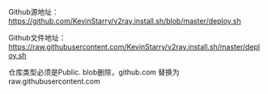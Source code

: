 Github源地址：
<https://github.com/KevinStarry/v2ray.install.sh/blob/master/deploy.sh>

Github文件地址：
<https://raw.githubusercontent.com/KevinStarry/v2ray.install.sh/master/deploy.sh>

仓库类型必须是Public. blob删除，github.com 替换为raw.githubusercontent.com
